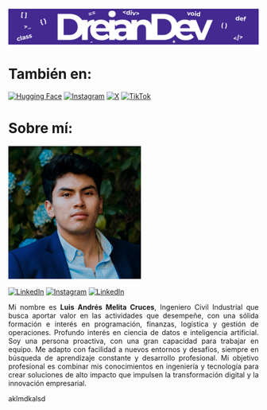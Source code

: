 ![Banner](images/banner.png)

# También en:

[![Hugging Face](https://img.shields.io/badge/HuggingFace-FFBF00?style=for-the-badge)](https://huggingface.co/dreiandev)
[![Instagram](https://img.shields.io/badge/Instagram-E4405F?style=for-the-badge)](https://www.instagram.com/dreiandev)
[![X](https://img.shields.io/badge/X-000000?style=for-the-badge)](https://x.com/dreiandev)
[![TikTok](https://img.shields.io/badge/TikTok-000000?style=for-the-badge)](https://www.tiktok.com/@dreiandev)

# Sobre mí:

<p align="left">
  <img src="images/profile_photo.jpg" width="267" />
</p> 

[![LinkedIn](https://img.shields.io/badge/LinkedIn-0A66C2?style=for-the-badge)](https://www.linkedin.com/in/melitacruces)
[![Instagram](https://img.shields.io/badge/Instagram-E4405F?style=for-the-badge)](https://www.instagram.com/melitacruces)
[![LinkedIn](https://img.shields.io/badge/Email-D14836?style=for-the-badge)](mailto:melitacruces@outlook.com)

<p align="justify">
  Mi nombre es <strong>Luis Andrés Melita Cruces</strong>, Ingeniero Civil Industrial que busca aportar valor en las actividades que desempeñe, con una sólida formación e interés en programación, finanzas, logística y gestión de operaciones. Profundo interés en ciencia de datos e inteligencia artificial. Soy una persona proactiva, con una gran capacidad para trabajar en equipo. Me adapto con facilidad a nuevos entornos y desafíos, siempre en búsqueda de aprendizaje constante y desarrollo profesional. Mi objetivo profesional es combinar mis conocimientos en ingeniería y tecnología para crear soluciones de alto impacto que impulsen la transformación digital y la innovación empresarial.
</p>
aklmdkalsd
